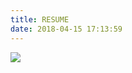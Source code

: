```yaml
---
title: RESUME
date: 2018-04-15 17:13:59
---
```


<img src="https://www.dropbox.com/s/4y7rsnm6sv1ookw/resume.svg?raw=1" />

